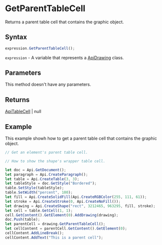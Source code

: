 # GetParentTableCell

Returns a parent table cell that contains the graphic object.

## Syntax

```javascript
expression.GetParentTableCell();
```

`expression` - A variable that represents a [ApiDrawing](../ApiDrawing.md) class.

## Parameters

This method doesn't have any parameters.

## Returns

[ApiTableCell](../../ApiTableCell/ApiTableCell.md) \| null

## Example

This example showh how to get a parent table cell that contains the graphic object.

```javascript editor-docx
// Get an element's parent table cell.

// How to show the shape's wrapper table cell.

let doc = Api.GetDocument();
let paragraph = Api.CreateParagraph();
let table = Api.CreateTable(3, 3);
let tableStyle = doc.GetStyle("Bordered");
table.SetStyle(tableStyle);
table.SetWidth("percent", 100);
let fill = Api.CreateSolidFill(Api.CreateRGBColor(255, 111, 61));
let stroke = Api.CreateStroke(0, Api.CreateNoFill());
let drawing = Api.CreateShape("rect", 3212465, 963295, fill, stroke);
let cell = table.GetCell(1, 1);
cell.GetContent().GetElement(0).AddDrawing(drawing);
doc.Push(table);
let parentCell = drawing.GetParentTableCell();
let cellContent = parentCell.GetContent().GetElement(0);
cellContent.AddLineBreak();
cellContent.AddText("This is a parent cell");
```
